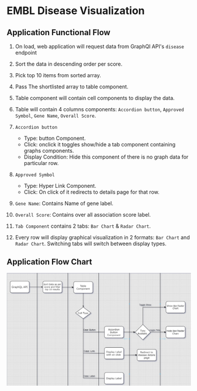 # EMBL Disease Visualization

## Application Functional Flow

1.  On load, web application will request data from GraphQl API's `disease` endpoint

2.  Sort the data in descending order per score.

3.  Pick top 10 items from sorted array.

4.  Pass The shortlisted array to table component.

5.  Table component will contain cell components to display the data.

6.  Table will contain 4 columns components: `Accordion button`, `Approved Symbol`, `Gene Name`, `Overall Score`.

7.  `Accordion button`

    - Type: button Component.
    - Click: onclick it toggles show/hide a tab component containing graphs components.
    - Display Condition: Hide this component of there is no graph data for particular row.

8.  `Approved Symbol`

    - Type: Hyper Link Component.
    - Click: On click of it redirects to details page for that row.

9.  `Gene Name`: Contains Name of gene label.

10. `Overall Score`: Contains over all association score label.

11. `Tab Component` contains 2 tabs: `Bar Chart` & `Radar Chart`.

12. Every row will display graphical visualization in 2 formats: `Bar Chart` and `Radar Chart`. Switching tabs will switch between display types.

## Application Flow Chart

![Application Flow Chart Image](/diagrams/Application-Visual-Flow-Chart.png)

